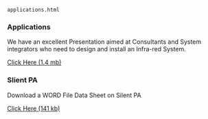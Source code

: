     applications.html

### Applications

We have an excellent Presentation aimed at Consultants and System integrators who need to design and install an Infra-red System.

[Click Here (1.4 mb)](presentation/SI%20IR%20Web%20app.htm)

### Slient PA

Download a WORD File Data Sheet on Silent PA 

[Click Here (141 kb)](Silent%20PA.doc)
